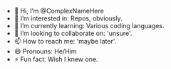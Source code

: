 - 👋 Hi, I’m @ComplexNameHere
- 👀 I’m interested in: Repos, obviously.
- 🌱 I’m currently learning: Various coding languages.
- 💞️ I’m looking to collaborate on: 'unsure'.
- 📫 How to reach me: 'maybe later'.
- 😄 Pronouns: He/Him
- ⚡ Fun fact: Wish I knew one.

<!---
ComplexNameHere/ComplexNameHere is a ✨ special ✨ repository because its `README.md` (this file) appears on your GitHub profile.
You can click the Preview link to take a look at your changes.
--->
